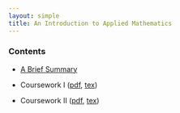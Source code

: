 ```yaml
---
layout: simple
title: An Introduction to Applied Mathematics
---
```

### Contents

  - [A Brief Summary](/study/year_1/An_Introduction_to_Applied_math/A_brief_Summary)
  
  -  Coursework I ([pdf](/study/year_1/An_Introduction_to_Applied_math/cousework/IAM_Coursework1.pdf), [tex](https://github.com/EinHungerkuenstler/MATH40007-An-Introduction-to-Applied-Mathematics-2022-2023-Coursework-I))
  
  -  Coursework II ([pdf](/study/year_1/An_Introduction_to_Applied_math/cousework/IAM_Coursework2.pdf), [tex](https://github.com/EinHungerkuenstler/MATH40007-An-Introduction-to-Applied-Mathematics-2022-2023-Coursework-II))